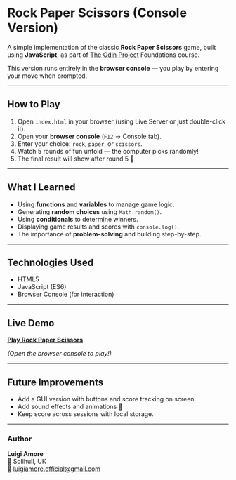 # Rock Paper Scissors (Console Version)

A simple implementation of the classic **Rock Paper Scissors** game, built using **JavaScript**, as part of [The Odin Project](https://www.theodinproject.com/) Foundations course.

This version runs entirely in the **browser console** — you play by entering your move when prompted.

---

## How to Play

1. Open `index.html` in your browser (using Live Server or just double-click it).
2. Open your **browser console** (`F12` → Console tab).
3. Enter your choice: `rock`, `paper`, or `scissors`.
4. Watch 5 rounds of fun unfold — the computer picks randomly!
5. The final result will show after round 5 🏁

---

## What I Learned

- Using **functions** and **variables** to manage game logic.
- Generating **random choices** using `Math.random()`.
- Using **conditionals** to determine winners.
- Displaying game results and scores with `console.log()`.
- The importance of **problem-solving** and building step-by-step.

---

## Technologies Used

- HTML5  
- JavaScript (ES6)  
- Browser Console (for interaction)

---

## Live Demo

[**Play Rock Paper Scissors**](https://luigi05-dev.github.io/rock-paper-scissors/)

*(Open the browser console to play!)*

---

## Future Improvements

- Add a GUI version with buttons and score tracking on screen.
- Add sound effects and animations 🎨
- Keep score across sessions with local storage.

---

### Author

**Luigi Amore**  
📍 Solihull, UK  
📧 [luigiamore.official@gmail.com](mailto:luigiamore.official@gmail.com)